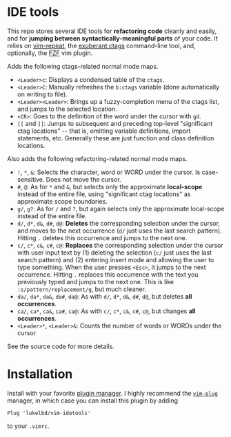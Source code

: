 # IDE tools
This repo stores several IDE tools for **refactoring code**
cleanly and easily, and for **jumping between syntactically-meaningful parts**
of your code.
It relies on [vim-repeat](https://github.com/tpope/vim-repeat), the [exuberant ctags](http://ctags.sourceforge.net/) command-line tool,
and, optionally, the [FZF](https://github.com/junegunn/fzf) vim plugin.

Adds the following ctags-related normal mode maps.

* `<Leader>c`: Displays a condensed table of the `ctags`.
* `<Leader>C`: Manually refreshes the `b:ctags` variable (done automatically
  on writing to file).
* `<Leader><Leader>`: Brings up a fuzzy-completion menu of the ctags list, and
  jumps to the selected location.
* `<CR>`: Goes to the definition of the word under the cursor with `gd`.
* `[[` and `]]`: Jumps to subsequent and preceding top-level "significant
  ctag locations" -- that is, omitting variable definitions, import statements, etc.
  Generally these are just function and class definition locations.

Also adds the following refactoring-related normal mode maps.

* `!`, `*`, `&`: Selects the character, word or WORD under the cursor. Is case-sensitive. Does not move the cursor.
* `#`, `@`: As for `*` and `&`, but selects only the approximate **local-scope**
  instead of the entire file, using "significant ctag locations" as
  approximate scope boundaries.
* `g/`, `g?`: As for `/` and `?`, but again selects only the approximate local-scope
  instead of the entire file.
* `d/`, `d*`, `d&`, `d#`, `d@`: **Deletes** the corresponding selection under the cursor,
  and moves to the next occurrence (`d/` just uses the last search pattern).
  Hitting `.` deletes this occurrence and jumps to the next one.
* `c/`, `c*`, `c&`, `c#`, `c@`: **Replaces** the corresponding selection under the cursor
  with user input text by (1) deleting the selection (`c/` just uses the last search pattern) and (2) entering insert mode
  and allowing the user to type something.
  When the user presses `<Esc>`, it jumps to the next
  occurrence.
  Hitting `.` replaces this occurrence with the text you previously
  typed and jumps to the next one. This is like `:s/pattern/replacement/g`, but much cleaner.
* `da/`, `da*`, `da&`, `da#`, `da@`: As with `d/`, `d*`, `d&`, `d#`, `d@`, but
  deletes **all occurrences**.
* `ca/`, `ca*`, `ca&`, `ca#`, `ca@`: As with `c/`, `c*`, `c&`, `c#`, `c@`, but
  changes **all occurrences**.
* `<Leader>*`, `<Leader>&`: Counts the number of words or WORDs under the cursor

See the source code for more details.
<!-- Detailed description is coming soon. -->




  # Installation
  Install with your favorite [plugin manager](https://vi.stackexchange.com/questions/388/what-is-the-difference-between-the-vim-plugin-managers).
  I highly recommend the [`vim-plug`](https://github.com/junegunn/vim-plug) manager,
  in which case you can install this plugin by adding
  ```
  Plug 'lukelbd/vim-idetools'
  ```
  to your `.vimrc`.
  
